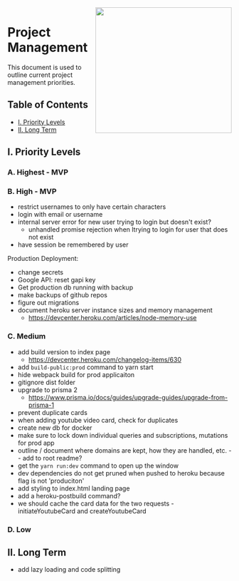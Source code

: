 <img align="right" width="306" height="282" src="https://github.com/jimmy-e/mybord-server/blob/master/etc/assets/projectManagement.jpg">

# Project Management

This document is used to outline current project management priorities.

## Table of Contents

* [I. Priority Levels](#i-priority-levels)   
* [II. Long Term](#ii-long-term)   

## I. Priority Levels

### A. Highest - MVP

### B. High - MVP

* restrict usernames to only have certain characters
* login with email or username
* internal server error for new user trying to login but doesn't exist?
  - unhandled promise rejection when ltrying to login for user that does not exist
* have session be remembered by user

Production Deployment:

* change secrets
* Google API: reset gapi key
* Get production db running with backup
* make backups of github repos
* figure out migrations
* document heroku server instance sizes and memory management
  * https://devcenter.heroku.com/articles/node-memory-use

### C. Medium

* add build version to index page  
  *  https://devcenter.heroku.com/changelog-items/630 
* add `build-public:prod` command to yarn start
* hide webpack build for prod applicaiton
* gitignore dist folder
* upgrade to prisma 2
  * https://www.prisma.io/docs/guides/upgrade-guides/upgrade-from-prisma-1
* prevent duplicate cards
* when adding youtube video card, check for duplicates
* create new db for docker
* make sure to lock down individual queries and subscriptions, mutations for prod app
* outline / document where domains are kept, how they are handled, etc. -- add to root readme?
* get the `yarn run:dev` command to open up the window
* dev dependencies do not get pruned when pushed to heroku because flag is not 'produciton'
* add styling to index.html landing page
* add a heroku-postbuild command?
* we should cache the card data for the two requests - initiateYoutubeCard and createYoutubeCard

### D. Low

## II. Long Term  

* add lazy loading and code splitting
